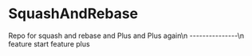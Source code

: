 # SquashAndRebase
Repo for squash and rebase
and Plus
and Plus again\n
---------------\n
feature start
feature plus
